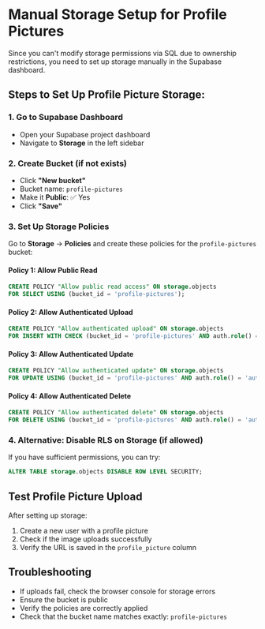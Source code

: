 # Manual Storage Setup for Profile Pictures

Since you can't modify storage permissions via SQL due to ownership restrictions, you need to set up storage manually in the Supabase dashboard.

## Steps to Set Up Profile Picture Storage:

### 1. Go to Supabase Dashboard
- Open your Supabase project dashboard
- Navigate to **Storage** in the left sidebar

### 2. Create Bucket (if not exists)
- Click **"New bucket"**
- Bucket name: `profile-pictures`
- Make it **Public**: ✅ Yes
- Click **"Save"**

### 3. Set Up Storage Policies
Go to **Storage** → **Policies** and create these policies for the `profile-pictures` bucket:

#### Policy 1: Allow Public Read
```sql
CREATE POLICY "Allow public read access" ON storage.objects
FOR SELECT USING (bucket_id = 'profile-pictures');
```

#### Policy 2: Allow Authenticated Upload
```sql
CREATE POLICY "Allow authenticated upload" ON storage.objects
FOR INSERT WITH CHECK (bucket_id = 'profile-pictures' AND auth.role() = 'authenticated');
```

#### Policy 3: Allow Authenticated Update
```sql
CREATE POLICY "Allow authenticated update" ON storage.objects
FOR UPDATE USING (bucket_id = 'profile-pictures' AND auth.role() = 'authenticated');
```

#### Policy 4: Allow Authenticated Delete
```sql
CREATE POLICY "Allow authenticated delete" ON storage.objects
FOR DELETE USING (bucket_id = 'profile-pictures' AND auth.role() = 'authenticated');
```

### 4. Alternative: Disable RLS on Storage (if allowed)
If you have sufficient permissions, you can try:
```sql
ALTER TABLE storage.objects DISABLE ROW LEVEL SECURITY;
```

## Test Profile Picture Upload
After setting up storage:
1. Create a new user with a profile picture
2. Check if the image uploads successfully
3. Verify the URL is saved in the `profile_picture` column

## Troubleshooting
- If uploads fail, check the browser console for storage errors
- Ensure the bucket is public
- Verify the policies are correctly applied
- Check that the bucket name matches exactly: `profile-pictures`
